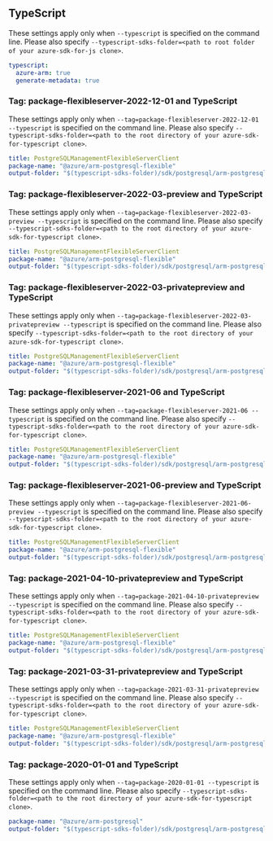 ## TypeScript

These settings apply only when `--typescript` is specified on the command line.
Please also specify `--typescript-sdks-folder=<path to root folder of your azure-sdk-for-js clone>`.

``` yaml $(typescript)
typescript:
  azure-arm: true
  generate-metadata: true
```

### Tag: package-flexibleserver-2022-12-01 and TypeScript

These settings apply only when `--tag=package-flexibleserver-2022-12-01 --typescript` is specified on the command line.
Please also specify `--typescript-sdks-folder=<path to the root directory of your azure-sdk-for-typescript clone>`.

``` yaml $(tag) == 'package-flexibleserver-2022-12-01' && $(typescript)
title: PostgreSQLManagementFlexibleServerClient
package-name: "@azure/arm-postgresql-flexible"
output-folder: "$(typescript-sdks-folder)/sdk/postgresql/arm-postgresql-flexible/"
```

### Tag: package-flexibleserver-2022-03-preview and TypeScript

These settings apply only when `--tag=package-flexibleserver-2022-03-preview --typescript` is specified on the command line.
Please also specify `--typescript-sdks-folder=<path to the root directory of your azure-sdk-for-typescript clone>`.

``` yaml $(tag) == 'package-flexibleserver-2022-03-preview' && $(typescript)
title: PostgreSQLManagementFlexibleServerClient
package-name: "@azure/arm-postgresql-flexible"
output-folder: "$(typescript-sdks-folder)/sdk/postgresql/arm-postgresql-flexible/"
```

### Tag: package-flexibleserver-2022-03-privatepreview and TypeScript

These settings apply only when `--tag=package-flexibleserver-2022-03-privatepreview --typescript` is specified on the command line.
Please also specify `--typescript-sdks-folder=<path to the root directory of your azure-sdk-for-typescript clone>`.

``` yaml $(tag) == 'package-flexibleserver-2022-03-privatepreview' && $(typescript)
title: PostgreSQLManagementFlexibleServerClient
package-name: "@azure/arm-postgresql-flexible"
output-folder: "$(typescript-sdks-folder)/sdk/postgresql/arm-postgresql-flexible/"
```


### Tag: package-flexibleserver-2021-06 and TypeScript

These settings apply only when `--tag=package-flexibleserver-2021-06 --typescript` is specified on the command line.
Please also specify `--typescript-sdks-folder=<path to the root directory of your azure-sdk-for-typescript clone>`.

``` yaml $(tag) == 'package-flexibleserver-2021-06' && $(typescript)
title: PostgreSQLManagementFlexibleServerClient
package-name: "@azure/arm-postgresql-flexible"
output-folder: "$(typescript-sdks-folder)/sdk/postgresql/arm-postgresql-flexible/"
```

### Tag: package-flexibleserver-2021-06-preview and TypeScript

These settings apply only when `--tag=package-flexibleserver-2021-06-preview --typescript` is specified on the command line.
Please also specify `--typescript-sdks-folder=<path to the root directory of your azure-sdk-for-typescript clone>`.

``` yaml $(tag) == 'package-flexibleserver-2021-06-preview' && $(typescript)
title: PostgreSQLManagementFlexibleServerClient
package-name: "@azure/arm-postgresql-flexible"
output-folder: "$(typescript-sdks-folder)/sdk/postgresql/arm-postgresql-flexible/"
```

### Tag: package-2021-04-10-privatepreview and TypeScript

These settings apply only when `--tag=package-2021-04-10-privatepreview --typescript` is specified on the command line.
Please also specify `--typescript-sdks-folder=<path to the root directory of your azure-sdk-for-typescript clone>`.

``` yaml $(tag) == 'package-2021-04-10-privatepreview' && $(typescript)
title: PostgreSQLManagementFlexibleServerClient
package-name: "@azure/arm-postgresql-flexible"
output-folder: "$(typescript-sdks-folder)/sdk/postgresql/arm-postgresql-flexible/"
```

### Tag: package-2021-03-31-privatepreview and TypeScript

These settings apply only when `--tag=package-2021-03-31-privatepreview --typescript` is specified on the command line.
Please also specify `--typescript-sdks-folder=<path to the root directory of your azure-sdk-for-typescript clone>`.

``` yaml $(tag) == 'package-2021-03-31-privatepreview' && $(typescript)
title: PostgreSQLManagementFlexibleServerClient
package-name: "@azure/arm-postgresql-flexible"
output-folder: "$(typescript-sdks-folder)/sdk/postgresql/arm-postgresql-flexible/"
```

### Tag: package-2020-01-01 and TypeScript

These settings apply only when `--tag=package-2020-01-01 --typescript` is specified on the command line.
Please also specify `--typescript-sdks-folder=<path to the root directory of your azure-sdk-for-typescript clone>`.

``` yaml $(tag) == 'package-2020-01-01' && $(typescript)
package-name: "@azure/arm-postgresql"
output-folder: "$(typescript-sdks-folder)/sdk/postgresql/arm-postgresql/"
```
